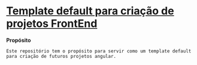 # [Template default para criação de projetos FrontEnd](https://tce.pi.gov.br) 

**Propósito**

	Este repositório tem o propósito para servir como um template default para criação de futuros projetos angular.


